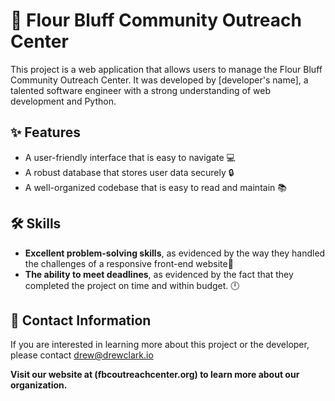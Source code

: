 # 🏢 **Flour Bluff Community Outreach Center** 

This project is a web application that allows users to manage the Flour Bluff Community Outreach Center. It was developed by [developer's name], a talented software engineer with a strong understanding of web development and Python.

## ✨ **Features**

* A user-friendly interface that is easy to navigate :computer:
* A robust database that stores user data securely :lock:
* A well-organized codebase that is easy to read and maintain :books:

## 🛠 **Skills**

* **Excellent problem-solving skills**, as evidenced by the way they handled the challenges of a responsive front-end website:brain:
* **The ability to meet deadlines**, as evidenced by the fact that they completed the project on time and within budget. :clock12:

## 🔗 **Contact Information** 

If you are interested in learning more about this project or the developer, please contact drew@drewclark.io

**Visit our website at (fbcoutreachcenter.org) to learn more about our organization.**

